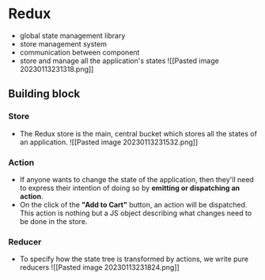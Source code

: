 # Redux
- global state management library
- store management system
- communication between component
- store and manage all the application's states
![[Pasted image 20230113231318.png]]

##  Building block
### Store 
- The Redux store is the main, central bucket which stores all the states of an application.
	![[Pasted image 20230113231532.png]]

### Action
- If anyone wants to change the state of the application, then they'll need to express their intention of doing so by **emitting or dispatching an action**.
- On the click of the **"Add to Cart"** button, an action will be dispatched. This action is nothing but a JS object describing what changes need to be done in the store.

### Reducer
- To specify how the state tree is transformed by actions, we write pure reducers
 ![[Pasted image 20230113231824.png]]